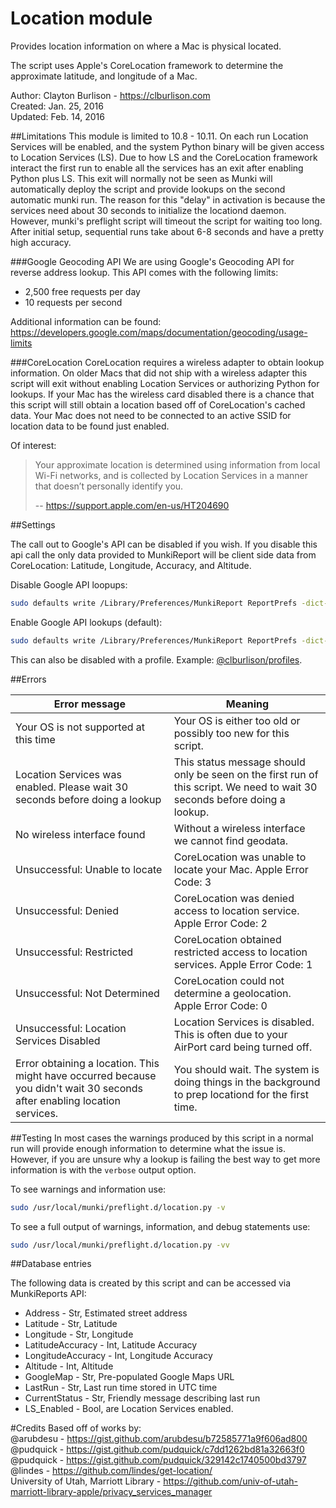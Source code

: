 Location module
==============

Provides location information on where a Mac is physical located.

The script uses Apple's CoreLocation framework to determine the approximate latitude, and longitude of a Mac.

Author: Clayton Burlison - https://clburlison.com  
Created: Jan. 25, 2016  
Updated: Feb. 14, 2016  


##Limitations
This module is limited to 10.8 - 10.11. On each run Location Services will be enabled, and the system Python binary will be given access to Location Services (LS). Due to how LS and the CoreLocation framework interact the first run to enable all the services has an exit after enabling Python plus LS. This exit will normally not be seen as Munki will automatically deploy the script and provide lookups on the second automatic munki run. The reason for this "delay" in activation is because the services need about 30 seconds to initialize the locationd daemon. However, munki's preflight script will timeout the script for waiting too long. After initial setup, sequential runs take about 6-8 seconds and have a pretty high accuracy.

###Google Geocoding API
We are using Google's Geocoding API for reverse address lookup. This API comes with the following limits: 

* 2,500 free requests per day
* 10 requests per second

Additional information can be found: https://developers.google.com/maps/documentation/geocoding/usage-limits

###CoreLocation
CoreLocation requires a wireless adapter to obtain lookup information. On older Macs that did not ship with a wireless adapter this script will exit without enabling Location Services or authorizing Python for lookups. If your Mac has the wireless card disabled there is a chance that this script will still obtain a location based off of CoreLocation's cached data. Your Mac does not need to be connected to an active SSID for location data to be found just enabled.

Of interest:
> Your approximate location is determined using information from local Wi-Fi networks, and is collected by Location Services in a manner that doesn’t personally identify you.
>
> -- https://support.apple.com/en-us/HT204690

##Settings

The call out to Google's API can be disabled if you wish. If you disable this api call the only data provided to MunkiReport will be client side data from CoreLocation: Latitude, Longitude, Accuracy, and Altitude.

Disable Google API loopups:

```bash
sudo defaults write /Library/Preferences/MunkiReport ReportPrefs -dict-add location_address_lookup -bool False
````

Enable Google API lookups (default):
```bash
sudo defaults write /Library/Preferences/MunkiReport ReportPrefs -dict-add location_address_lookup -bool True
```

This can also be disabled with a profile. Example: [@clburlison/profiles](https://github.com/clburlison/profiles/blob/master/clburlison/MunkiReportDisableAddressLookups.mobileconfig).

##Errors 

| Error message  |  Meaning |
|---|---|
| Your OS is not supported at this time  | Your OS is either too old or possibly too new for this script. |
| Location Services was enabled. Please wait 30 seconds before doing a lookup | This status message should only be seen on the first run of this script. We need to wait 30 seconds before doing a lookup. |
| No wireless interface found | Without a wireless interface we cannot find geodata. |
| Unsuccessful: Unable to locate  | CoreLocation was unable to locate your Mac. Apple Error Code: 3 |
| Unsuccessful: Denied  | CoreLocation was denied access to location service. Apple Error Code: 2  |
| Unsuccessful: Restricted  | CoreLocation obtained restricted access to location services. Apple Error Code: 1  |
| Unsuccessful: Not Determined | CoreLocation could not determine a geolocation. Apple Error Code: 0 |
| Unsuccessful: Location Services Disabled | Location Services is disabled. This is often due to your AirPort card being turned off. | 
| Error obtaining a location. This might have occurred because you didn't wait 30 seconds after enabling location services. | You should wait. The system is doing things in the background to prep locationd for the first time. |

##Testing
In most cases the warnings produced by this script in a normal run will provide enough information to determine what the issue is. However, if you are unsure why a lookup is failing the best way to get more information is with the `verbose` output option.

To see warnings and information use:
```bash
sudo /usr/local/munki/preflight.d/location.py -v
```

To see a full output of warnings, information, and debug statements use:
```bash
sudo /usr/local/munki/preflight.d/location.py -vv
```

##Database entries

The following data is created by this script and can be accessed via MunkiReports API:

* Address - Str, Estimated street address
* Latitude - Str, Latitude
* Longitude - Str, Longitude
* LatitudeAccuracy - Int, Latitude Accuracy
* LongitudeAccuracy - Int, Longitude Accuracy
* Altitude - Int, Altitude
* GoogleMap - Str, Pre-populated Google Maps URL
* LastRun - Str, Last run time stored in UTC time
* CurrentStatus - Str, Friendly message describing last run
* LS_Enabled - Bool, are Location Services enabled.

#Credits
Based off of works by:  
@arubdesu - https://gist.github.com/arubdesu/b72585771a9f606ad800  
@pudquick - https://gist.github.com/pudquick/c7dd1262bd81a32663f0  
@pudquick - https://gist.github.com/pudquick/329142c1740500bd3797  
@lindes   - https://github.com/lindes/get-location/  
University of Utah, Marriott Library - https://github.com/univ-of-utah-marriott-library-apple/privacy_services_manager  
